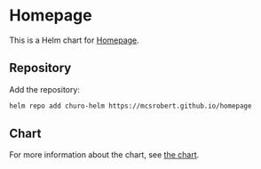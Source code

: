 # Homepage

This is a Helm chart for [Homepage](https://gethomepage.dev/).

## Repository

Add the repository:

```bash
helm repo add churo-helm https://mcsrobert.github.io/homepage
```

## Chart

For more information about the chart, see [the chart](./charts/homepage/).
